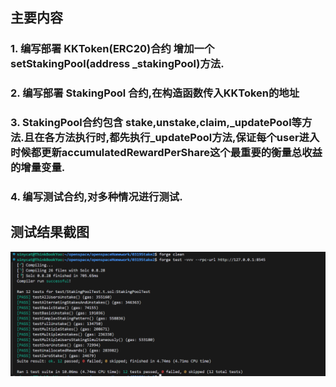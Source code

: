 ## 主要内容

### 1. 编写部署 KKToken(ERC20)合约 增加一个setStakingPool(address _stakingPool)方法.

### 2. 编写部署 StakingPool 合约,在构造函数传入KKToken的地址

### 3. StakingPool合约包含 stake,unstake,claim,_updatePool等方法.且在各方法执行时,都先执行_updatePool方法,保证每个user进入时候都更新accumulatedRewardPerShare这个最重要的衡量总收益的增量变量.

### 4. 编写测试合约,对多种情况进行测试.

## 测试结果截图

![测试成功截图](./images/测试成功截图3.20.png)